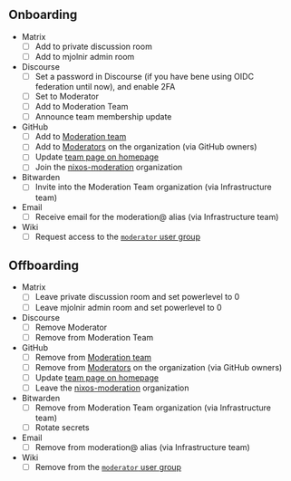 ## Onboarding

- Matrix
  - [ ] Add to private discussion room
  - [ ] Add to mjolnir admin room
- Discourse
  - [ ] Set a password in Discourse (if you have bene using OIDC federation until now), and enable 2FA  
  - [ ] Set to Moderator
  - [ ] Add to Moderation Team
  - [ ] Announce team membership update
- GitHub
  - [ ] Add to [Moderation team](https://github.com/orgs/NixOS/teams/moderation)
  - [ ] Add to [Moderators](https://github.com/organizations/NixOS/settings/moderators) on the organization (via GitHub owners)
  - [ ] Update [team page on homepage](https://github.com/NixOS/nixos-homepage/blob/main/src/content/teams/08_moderation.mdx)
  - [ ] Join the [nixos-moderation](https://github.com/nixos-moderation) organization
- Bitwarden
  - [ ] Invite into the Moderation Team organization (via Infrastructure team)
- Email
  - [ ] Receive email for the moderation@ alias (via Infrastructure team)
- Wiki
  - [ ] Request access to the [`moderator` user group](https://wiki.nixos.org/wiki/NixOS_Wiki:Moderator)

## Offboarding

- Matrix
  - [ ] Leave private discussion room and set powerlevel to 0
  - [ ] Leave mjolnir admin room and set powerlevel to 0
- Discourse
  - [ ] Remove Moderator
  - [ ] Remove from Moderation Team
- GitHub
  - [ ] Remove from [Moderation team](https://github.com/orgs/NixOS/teams/moderation)
  - [ ] Remove from [Moderators](https://github.com/organizations/NixOS/settings/moderators) on the organization (via GitHub owners)
  - [ ] Update [team page on homepage](https://github.com/NixOS/nixos-homepage/blob/main/src/content/teams/08_moderation.mdx)
  - [ ] Leave the [nixos-moderation](https://github.com/nixos-moderation) organization
- Bitwarden
  - [ ] Remove from Moderation Team organization (via Infrastructure team)
  - [ ] Rotate secrets
- Email
  - [ ] Remove from moderation@ alias (via Infrastructure team)
- Wiki
  - [ ] Remove from the [`moderator` user group](https://wiki.nixos.org/wiki/NixOS_Wiki:Moderator)
